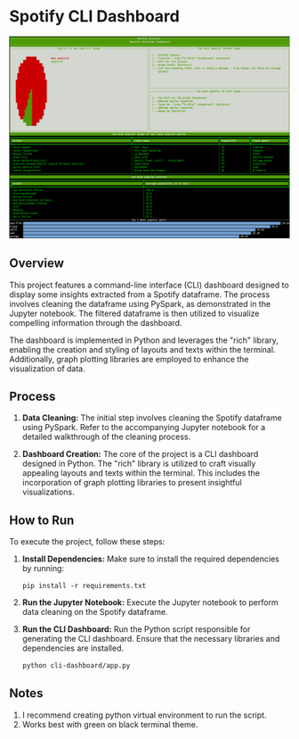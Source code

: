 # Spotify CLI Dashboard

![Dashboard Image](/dashboard.png)

## Overview
This project features a command-line interface (CLI) dashboard designed to display some insights extracted from a Spotify dataframe. The process involves cleaning the dataframe using PySpark, as demonstrated in the Jupyter notebook. The filtered dataframe is then utilized to visualize compelling information through the dashboard.

The dashboard is implemented in Python and leverages the "rich" library, enabling the creation and styling of layouts and texts within the terminal. Additionally, graph plotting libraries are employed to enhance the visualization of data.

## Process
1. **Data Cleaning:** The initial step involves cleaning the Spotify dataframe using PySpark. Refer to the accompanying Jupyter notebook for a detailed walkthrough of the cleaning process.

2. **Dashboard Creation:** The core of the project is a CLI dashboard designed in Python. The "rich" library is utilized to craft visually appealing layouts and texts within the terminal. This includes the incorporation of graph plotting libraries to present insightful visualizations.

## How to Run
To execute the project, follow these steps:

1. **Install Dependencies:** Make sure to install the required dependencies by running:
    ```
    pip install -r requirements.txt
    ```

2. **Run the Jupyter Notebook:** Execute the Jupyter notebook to perform data cleaning on the Spotify dataframe.

3. **Run the CLI Dashboard:** Run the Python script responsible for generating the CLI dashboard. Ensure that the necessary libraries and dependencies are installed.
   ```bash
   python cli-dashboard/app.py

## Notes
1. I recommend creating python virtual environment to run the script.
2. Works best with green on black terminal theme.
